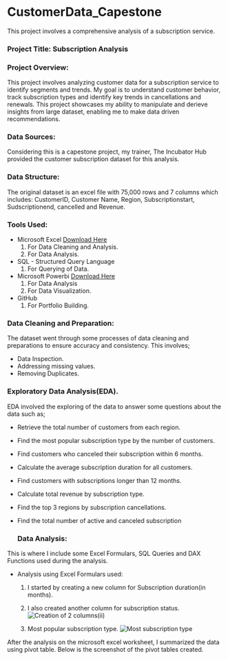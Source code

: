 # CustomerData_Capestone
 This project involves a comprehensive analysis of a subscription service.

### Project Title: Subscription Analysis

### Project Overview:
This project involves analyzing customer data for a subscription service to identify segments and trends. My goal is to understand customer behavior, track subscription types and identify key trends in cancellations and renewals. This project showcases my ability to manipulate and derieve insights from large dataset, enabling me to make data driven recommendations.

### Data Sources:
Considering this is a capestone project, my trainer, The Incubator Hub provided the customer subscription dataset for this analysis.

### Data Structure:
The original dataset is an excel file with 75,000 rows and 7 columns which includes: CustomerID, Customer Name, Region, Subscriptionstart, Sudscriptionend, cancelled and Revenue.

### Tools Used:
- Microsoft Excel [Download Here](https:www.microsoft.com)
   1. For Data Cleaning and Analysis.
   2. For Data Analysis.
- SQL - Structured Query Language
   1. For Querying of Data.
- Microsoft Powerbi [Download Here](https:www.microsoft.com)
   1. For Data Analysis
   2. For Data Visualization.
- GitHub
   1. For Portfolio Building.

### Data Cleaning and Preparation:
The dataset went through some processes of data cleaning and preparations to ensure accuracy and consistency. This involves;
- Data Inspection.
- Addressing missing values.
- Removing Duplicates.

### Exploratory Data Analysis(EDA).
EDA involved the exploring of the data to answer some questions about the data such as;
- Retrieve the total number of customers from each region.
- Find the most popular subscription type by the number of customers.
- Find customers who canceled their subscription within 6 months.
- Calculate the average subscription duration for all customers.
- Find customers with subscriptions longer than 12 months.
- Calculate total revenue by subscription type.
- Find the top 3 regions by subscription cancellations.
- Find the total number of active and canceled subscription

  ### Data Analysis:
This is where I include some Excel Formulars, SQL Queries and DAX Functions used during the analysis.
- Analysis using Excel Formulars used:
  1. I started by creating a new column for Subscription duration(in months). 
  2. I also created another column for subscription status.   
     ![Creation of 2 columns(ii)](https://github.com/user-attachments/assets/ab372866-840d-4caa-a220-0fcb445fb310)

  3. Most popular subscription type.
     ![Most subscription type](https://github.com/user-attachments/assets/9a302fb7-7133-4516-b583-7a868ed12c49)

 After the analysis on the microsoft excel worksheet, I summarized the data using pivot table.
 Below is the screenshot of the pivot tables created.

